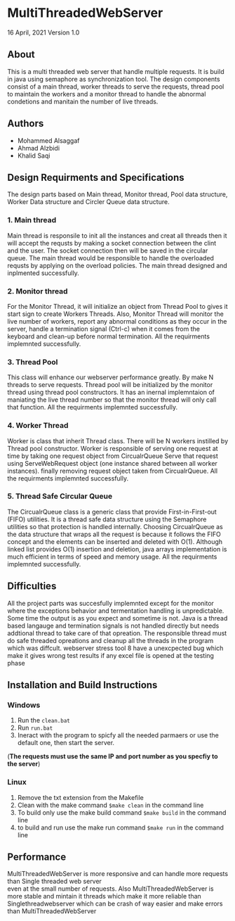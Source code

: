 # MultiThreadedWebServer
16 April, 2021
Version 1.0

## About
This is a multi threaded web server that handle multiple requests. It is build in java using semaphore as synchronization tool. The design components consist of a main thread, worker threads to serve the requests, thread pool to maintain the workers and a monitor thread to handle the abnormal condetions and manitain the number of live threads.

## Authors
* Mohammed Alsaggaf
* Ahmad Alzbidi
* Khalid Saqi

## Design Requirments and Specifications
The design parts based on Main thread, Monitor thread, Pool data structure, Worker Data structure and Circler Queue data structure.
### 1. Main thread
Main thread is responsile to init all the instances and creat all threads then it will accept the requsts by making a socket connection between the clint and the user. The socket connection then will be saved in the circular queue. The main thread would be responsible to handle the overloaded requsts by applying on the overload policies. The main thread designed and inplmented successfully.
### 2. Monitor thread
For the Monitor Thread, it will initialize an object from Thread Pool to gives it start sign to create Workers Threads. Also, Monitor Thread will monitor the live number of workers, report any abnormal conditions as they occur in the server, handle a termination signal (Ctrl-c) when it comes from the keyboard and clean-up before normal termination. All the requirments implemnted successfully.
### 3. Thread Pool
This class will enhance our webserver performance greatly. By make N threads to serve requests. Thread pool will be initialized by the monitor thread using thread pool constructors. It has an inernal implemntaion of maniating the live thread number so that the monitor thread will only call that function. All the requirments implemnted successfully.
### 4. Worker Thread
Worker is class that inherit Thread class. There will be N workers instilled by Thread pool constructor. Worker is responsible of serving one request at time by taking one request object from CircualrQueue Serve that request using ServeWebRequest object (one instance shared between all worker instances). finally removing request object taken from CircualrQueue. All the requirments implemnted successfully.
### 5. Thread Safe Circular Queue
The CircualrQueue class is a generic class that provide First-in-First-out (FIFO) utilities. It is a thread safe data structure using the Semaphore utilities so that protection is handled internally. Choosing CircualrQueue as the data structure that wraps all the request is because it follows the FIFO concept and the elements can be inserted and deleted with O(1). Although linked list provides O(1) insertion and deletion, java arrays implementation is much efficient in terms of speed and memory usage. All the requirments implemnted successfully.

## Difficulties
All the project parts was succesfully implemnted except for the monitor where the exceptions behavior and termentation handling is unpredictable. 
Some time the output is as you expect and sometime is not. Java is a thread based langauge and termination signals is not handled directly but needs addtional thread to take care of that opreation. 
The responsible thread must do safe threaded opreations and cleanup all the threads in the program which was diffcult. 
webserver stress tool 8 have a unexcpected bug which make it gives wrong test results if any excel file is opened at the testing phase

## Installation and Build Instructions
### Windows
1. Run the ```clean.bat```
2. Run ```run.bat```
3. Ineract with the program to spicfy all the needed parmaers or use the default one, then start the server. 

(**The requests must use the same IP and port number as you specfiy to the server**)
### Linux
1. Remove the txt extension from the Makefile
2. Clean with the make command ```$make clean``` in the command line
3. To build only use the make build command ```$make build``` in the command line
4. to build and run use the make run command ```$make run``` in the command line


## Performance
MultiThreadedWebServer is more responsive and can handle 
more requests than Single threaded web server	
even at the small number of requests.
Also MultiThreadedWebServer is more stable and mintain it threads 
which make it more reliable than Singlethreadwebserver
which can be crash of way easier and make errors than MultiThreadedWebServer





